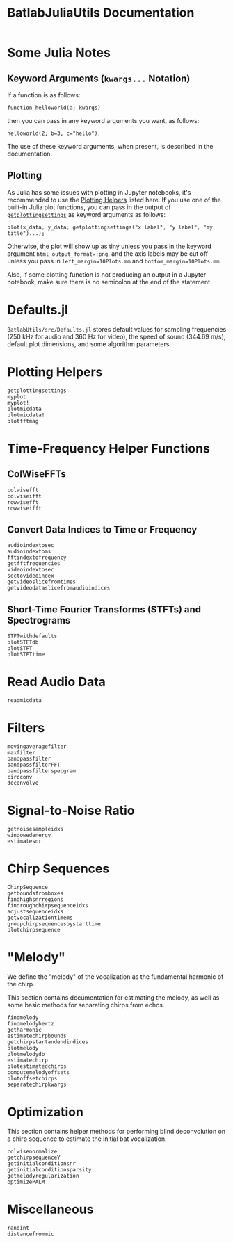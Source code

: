 # BatlabJuliaUtils Documentation

```@contents
```

# Some Julia Notes
## Keyword Arguments (`kwargs...`  Notation)
If a function is as follows:
```
function helloworld(a; kwargs)
```
then you can pass in any keyword arguments you want, as follows:
```
helloworld(2; b=3, c="hello");
```
The use of these keyword arguments, when present, is described in the documentation.

## Plotting
As Julia has some issues with plotting in Jupyter notebooks, it's recommended to use the [Plotting Helpers](@ref) listed here. If you use one of the built-in Julia plot functions, you can pass in the output of [`getplottingsettings`](@ref) as keyword arguments as follows:
```
plot(x_data, y_data; getplottingsettings("x label", "y label", "my title")...);
```
Otherwise, the plot will show up as tiny unless you pass in the keyword argument `html_output_format=:png`, and the axis labels may be cut off unless you pass in `left_margin=10Plots.mm` and `bottom_margin=10Plots.mm`.

Also, if some plotting function is not producing an output in a Jupyter notebook, make sure there is no semicolon at the end of the statement.

# Defaults.jl
`BatlabUtils/src/Defaults.jl` stores default values for sampling frequencies (250 kHz for audio and 360 Hz for video), the speed of sound (344.69 m/s), default plot dimensions, and some algorithm parameters.

# Plotting Helpers

```@docs
getplottingsettings
myplot
myplot!
plotmicdata
plotmicdata!
plotfftmag
```

# Time-Frequency Helper Functions

## ColWiseFFTs

```@docs
colwisefft
colwiseifft
rowwisefft
rowwiseifft
```

## Convert Data Indices to Time or Frequency
```@docs
audioindextosec
audioindextoms
fftindextofrequency
getfftfrequencies
videoindextosec
sectovideoindex
getvideoslicefromtimes
getvideodataslicefromaudioindices
```
## Short-Time Fourier Transforms (STFTs) and Spectrograms

```@docs
STFTwithdefaults
plotSTFTdb
plotSTFT
plotSTFTtime
```

# Read Audio Data

```@docs
readmicdata
```

# Filters

```@docs
movingaveragefilter
maxfilter
bandpassfilter
bandpassfilterFFT
bandpassfilterspecgram
circconv
deconvolve
```

# Signal-to-Noise Ratio
```@docs
getnoisesampleidxs
windowedenergy
estimatesnr
```

# Chirp Sequences

```@docs
ChirpSequence
getboundsfromboxes
findhighsnrregions
findroughchirpsequenceidxs
adjustsequenceidxs
getvocalizationtimems
groupchirpsequencesbystarttime
plotchirpsequence
```

# "Melody"
We define the "melody" of the vocalization as the fundamental harmonic of the chirp.

This section contains documentation for estimating the melody, as well as some basic methods for separating chirps from echos.

```@docs
findmelody
findmelodyhertz
getharmonic
estimatechirpbounds
getchirpstartandendindices
plotmelody
plotmelodydb
estimatechirp
plotestimatedchirps
computemelodyoffsets
plotoffsetchirps
separatechirpkwargs
```

# Optimization
This section contains helper methods for performing blind deconvolution on a chirp sequence to estimate the initial bat vocalization.

```@docs
colwisenormalize
getchirpsequenceY
getinitialconditionsnr
getinitialconditionsparsity
getmelodyregularization
optimizePALM
```

# Miscellaneous
```@docs
randint
distancefrommic
```